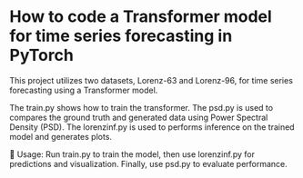# How to code a Transformer model for time series forecasting in PyTorch
This project utilizes two datasets, Lorenz-63 and Lorenz-96, for time series forecasting using a Transformer model.

The train.py shows how to train the transformer.
The psd.py is used to compares the ground truth and generated data using Power Spectral Density (PSD).
The lorenzinf.py is used to performs inference on the trained model and generates plots.

🚀 Usage: Run train.py to train the model, then use lorenzinf.py for predictions and visualization. Finally, use psd.py to evaluate performance.
